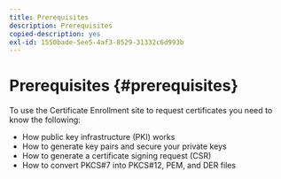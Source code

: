 ```yaml
---
title: Prerequisites
description: Prerequisites
copied-description: yes
exl-id: 1550bade-5ee5-4af3-8529-31332c6d993b
---
```

# Prerequisites {#prerequisites}

To use the Certificate Enrollment site to request certificates you need to know the following:

* How public key infrastructure (PKI) works 
* How to generate key pairs and secure your private keys 
* How to generate a certificate signing request (CSR) 
* How to convert PKCS#7 into PKCS#12, PEM, and DER files
